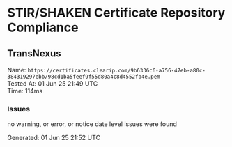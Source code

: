 # STIR/SHAKEN Certificate Repository Compliance

## TransNexus

Name: `https://certificates.clearip.com/9b6336c6-a756-47eb-a80c-384319297ebb/98cd1ba5feef9f55d80a4c8d4552fb4e.pem`\
Tested At: 01 Jun 25 21:49 UTC\
Time: 114ms

### Issues

no warning, or error, or notice date level issues were found

Generated: 01 Jun 25 21:52 UTC